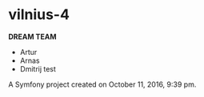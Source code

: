 # vilnius-4
**DREAM TEAM**
* Artur  
* Arnas  
* Dmitrij test  

A Symfony project created on October 11, 2016, 9:39 pm.
